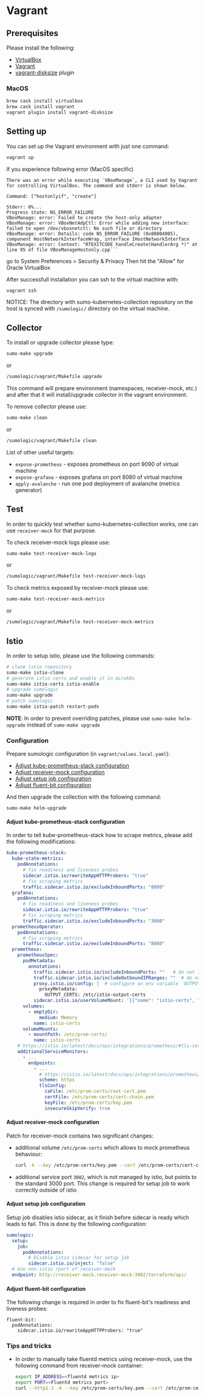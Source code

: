 # Vagrant

## Prerequisites

Please install the following:

- [VirtualBox](https://www.oracle.com/virtualization/technologies/vm/downloads/virtualbox-downloads.html)
- [Vagrant](https://www.vagrantup.com/)
- [vagrant-disksize](https://github.com/sprotheroe/vagrant-disksize) plugin

### MacOS

```bash
brew cask install virtualbox
brew cask install vagrant
vagrant plugin install vagrant-disksize
```

## Setting up

You can set up the Vagrant environment with just one command:

```bash
vagrant up
```

If you experience following error (MacOS specific) 

```
There was an error while executing `VBoxManage`, a CLI used by Vagrant
for controlling VirtualBox. The command and stderr is shown below.

Command: ["hostonlyif", "create"]

Stderr: 0%...
Progress state: NS_ERROR_FAILURE
VBoxManage: error: Failed to create the host-only adapter
VBoxManage: error: VBoxNetAdpCtl: Error while adding new interface: failed to open /dev/vboxnetctl: No such file or directory
VBoxManage: error: Details: code NS_ERROR_FAILURE (0x80004005), component HostNetworkInterfaceWrap, interface IHostNetworkInterface
VBoxManage: error: Context: "RTEXITCODE handleCreate(HandlerArg *)" at line 95 of file VBoxManageHostonly.cpp```
```

go to System Preferences > Security & Privacy Then hit the "Allow" for Oracle VirtualBox

After successfull installation you can ssh to the virtual machine with:

```bash
vagrant ssh
```

NOTICE: The directory with sumo-kubernetes-collection repository on the host is synced with `/sumologic/` directory on the virtual machine.

## Collector

To install or upgrade collector please type:

```bash
sumo-make upgrade
```

or

```bash
/sumologic/vagrant/Makefile upgrade
```

This command will prepare environment (namespaces, receiver-mock, etc.)
and after that it will install/upgrade collector in the vagrant environment.

To remove collector please use:

```bash
sumo-make clean
```

or

```bash
/sumologic/vagrant/Makefile clean
```

List of other useful targets:

- `expose-prometheus` - exposes prometheus on port 9090 of virtual machine
- `expose-grafana` - exposes grafana on port 8080 of virtual machine
- `apply-avalanche` - run one pod deployment of avalanche (metrics generator)

## Test

In order to quickly test whether sumo-kubernetes-collection works, one can use `receiver-mock` for that purpose.

To check receiver-mock logs please use:

```bash
sumo-make test-receiver-mock-logs
```

or

```bash
/sumologic/vagrant/Makefile test-receiver-mock-logs
```

To check metrics exposed by receiver-mock please use:

```bash
sumo-make test-receiver-mock-metrics
```

or

```bash
/sumologic/vagrant/Makefile test-receiver-mock-metrics
```

## Istio

In order to setup istio, please use the following commands:

```bash
# clone istio repository
sumo-make istio-clone
# generate istio certs and enable it in mirok8s
sumo-make istio-certs istio-enable
# upgrade sumologic
sumo-make upgrade
# patch sumologic
sumo-make istio-patch restart-pods
```

**NOTE**: In order to prevent overriding patches, please use `sumo-make helm-upgrade` instead of `sumo-make upgrade`

### Configuration

Prepare sumologic configuration (in `vagrant/values.local.yaml`):

- [Adjust kube-prometheus-stack configuration](#adjust-kube-prometheus-stack-configuration)
- [Adjust receiver-mock configuration](#adjust-receiver-mock-configuration)
- [Adjust setup job configuration](#adjust-setup-job-configuration)
- [Adjust fluent-bit configuration](#adjust-fluent-bit-configuration)

And then upgrade the collection with the following command:

```
sumo-make helm-upgrade
```

#### Adjust kube-prometheus-stack configuration

In order to tell kube-prometheus-stack how to scrape metrics, please add the following modifications:

```yaml
kube-prometheus-stack:
  kube-state-metrics:
    podAnnotations:
      # fix readiness and liveness probes
      sidecar.istio.io/rewriteAppHTTPProbers: "true"
      # fix scraping metrics
      traffic.sidecar.istio.io/excludeInboundPorts: "8080"
  grafana:
    podAnnotations:
      # fix readiness and liveness probes
      sidecar.istio.io/rewriteAppHTTPProbers: "true"
      # fix scraping metrics
      traffic.sidecar.istio.io/excludeInboundPorts: "3000"
  prometheusOperator:
    podAnnotations:
      # fix scraping metrics
      traffic.sidecar.istio.io/excludeInboundPorts: "8080"
  prometheus:
    prometheusSpec:
      podMetadata:
        annotations:
          traffic.sidecar.istio.io/includeInboundPorts: ""   # do not intercept any inbound ports
          traffic.sidecar.istio.io/includeOutboundIPRanges: ""  # do not intercept any outbound traffic
          proxy.istio.io/config: |  # configure an env variable `OUTPUT_CERTS` to write certificates to the given folder
            proxyMetadata:
              OUTPUT_CERTS: /etc/istio-output-certs
          sidecar.istio.io/userVolumeMount: '[{"name": "istio-certs", "mountPath": "/etc/istio-output-certs"}]' # mount the shared volume at sidecar proxy
      volumes:
        - emptyDir:
            medium: Memory
          name: istio-certs
      volumeMounts:
        - mountPath: /etc/prom-certs/
          name: istio-certs
    # https://istio.io/latest/docs/ops/integrations/prometheus/#tls-settings
    additionalServiceMonitors:
      - ...
        endpoints:
          - ...
            # https://istio.io/latest/docs/ops/integrations/prometheus/#tls-settings
            scheme: https
            tlsConfig:
              caFile: /etc/prom-certs/root-cert.pem
              certFile: /etc/prom-certs/cert-chain.pem
              keyFile: /etc/prom-certs/key.pem
              insecureSkipVerify: true
```

#### Adjust receiver-mock configuration

Patch for receiver-mock contains two significant changes:

- additional volume `/etc/prom-certs` which allows to mock prometheus behaviour:

  ```bash
  curl -k --key /etc/prom-certs/key.pem --cert /etc/prom-certs/cert-chain.pem https://10.1.126.170:24231/metrics
  ```

- additional service port `3002`, which is not managed by istio, but points to the standard 3000 port.
  This change is required for setup job to work correctly outside of istio

#### Adjust setup job configuration

Setup job disables istio sidecar, as it finish before sidecar is ready which leads to fail.
This is done by the following configuration:

```yaml
sumologic:
  setup:
    job:
      podAnnotations:
        # Disable istio sidecar for setup job
        sidecar.istio.io/inject: "false"
  # Use non-istio rport of receiver-mock
  endpoint: http://receiver-mock.receiver-mock:3002/terraform/api/
```

#### Adjust fluent-bit configuration

The following change is required in order to fix fluent-bit's readiness and liveness probes:

```
fluent-bit:
  podAnnotations:
    sidecar.istio.io/rewriteAppHTTPProbers: "true"
```

### Tips and tricks

- In order to manually take fluentd metrics using receiver-mock, use the following command from receiver-mock container:

  ```bash
  export IP_ADDRESS=<fluentd metrics ip>
  export PORT=<Fluentd metrics port>
  curl --http1.1 -k --key /etc/prom-certs/key.pem --cert /etc/prom-certs/cert-chain.pem  https://${IP_ADDRESS}:${PORT}/metrics
  ```
